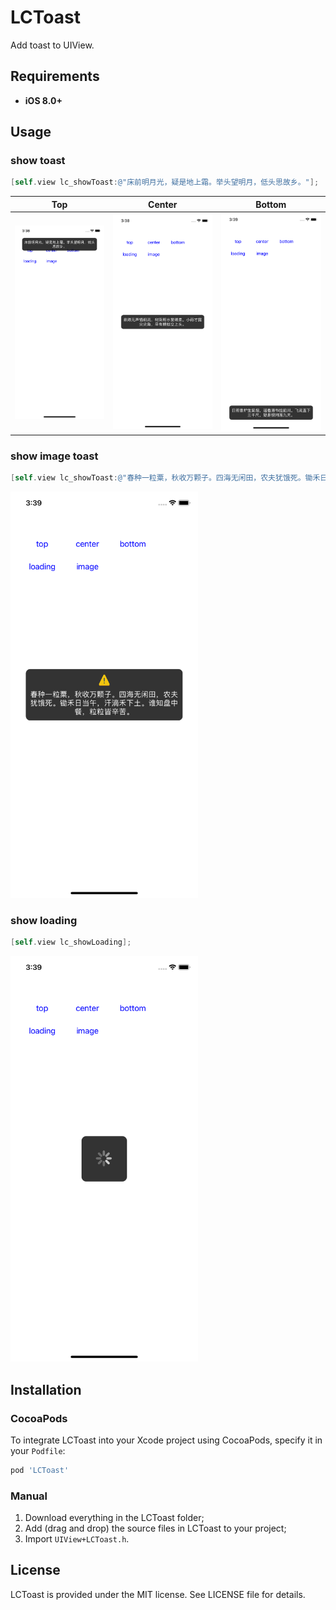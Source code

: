 

# LCToast

Add toast to UIView.

## Requirements

- **iOS 8.0+**

## Usage

### show toast

```objective-c
[self.view lc_showToast:@"床前明月光，疑是地上霜。举头望明月，低头思故乡。"];
```

|                             Top                              |                            Center                            |                            Bottom                            |
| :----------------------------------------------------------: | :----------------------------------------------------------: | :----------------------------------------------------------: |
| ![top](https://github.com/iLiuChang/LCToast/raw/main/Images/top.png) | ![center](https://github.com/iLiuChang/LCToast/raw/main/Images/center.png) | ![bottom](https://github.com/iLiuChang/LCToast/raw/main/Images/bottom.png) |

### show image toast

```objective-c
[self.view lc_showToast:@"春种一粒粟，秋收万颗子。四海无闲田，农夫犹饿死。锄禾日当午，汗滴禾下土。谁知盘中餐，粒粒皆辛苦。" image:[UIImage imageNamed:@"warning"] position:(LCToastPositionCenter)];
```

<img src="https://github.com/iLiuChang/LCToast/raw/main/Images/toast_image.png" width="300" />

### show loading

```objective-c
[self.view lc_showLoading];
```

<img src="https://github.com/iLiuChang/LCToast/raw/main/Images/loading.png" width="300" />

## Installation

### CocoaPods

To integrate LCToast into your Xcode project using CocoaPods, specify it in your `Podfile`:

```ruby
pod 'LCToast'
```

### Manual

1. Download everything in the LCToast folder;
2. Add (drag and drop) the source files in LCToast to your project;
3. Import `UIView+LCToast.h`.

## License

LCToast is provided under the MIT license. See LICENSE file for details.